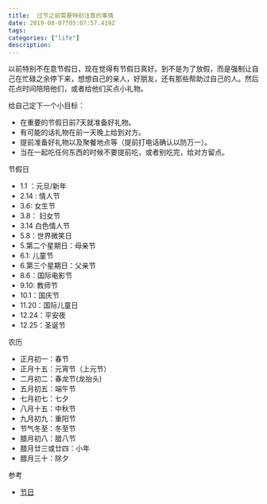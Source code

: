 ```yaml
---
title:  过节之前需要特别注意的事情
date: 2019-08-07T05:07:57.419Z
tags: 
categories: ["life"]
description: 
---
```


以前特别不在意节假日，现在觉得有节假日真好。到不是为了放假，而是强制让自己在忙碌之余停下来，想想自己的亲人，好朋友，还有那些帮助过自己的人。然后花点时间陪陪他们，或者给他们买点小礼物。

给自己定下一个小目标：

- 在重要的节假日前7天就准备好礼物。
- 有可能的话礼物在前一天晚上给到对方。
- 提前准备好礼物以及聚餐地点等（提前打电话确认以防万一）。
- 当在一起吃任何东西的时候不要提前吃，或者别吃完，给对方留点。


节假日

- 1.1 ：元旦/新年
- 2.14 : 情人节
- 3.6:  女生节
- 3.8： 妇女节
- 3.14 白色情人节
- 5.8：世界微笑日
- 5.第二个星期日：母亲节
- 6.1:  儿童节
- 6.第三个星期日：父亲节
- 8.6：国际电影节
- 9.10: 教师节
- 10.1：国庆节
- 11.20：国际儿童日
- 12.24：平安夜
- 12.25：圣诞节



农历

- 正月初一：春节
- 正月十五：元宵节（上元节）
- 二月初二：春龙节(龙抬头)
- 五月初五：端午节
- 七月初七：七夕
- 八月十五：中秋节
- 九月初九：重阳节
- 节气冬至：冬至节
- 腊月初八：腊八节
- 腊月廿三或廿四：小年
- 腊月三十：除夕


参考  
 
- [节日](https://baike.baidu.com/item/%E8%8A%82%E6%97%A5/723)
